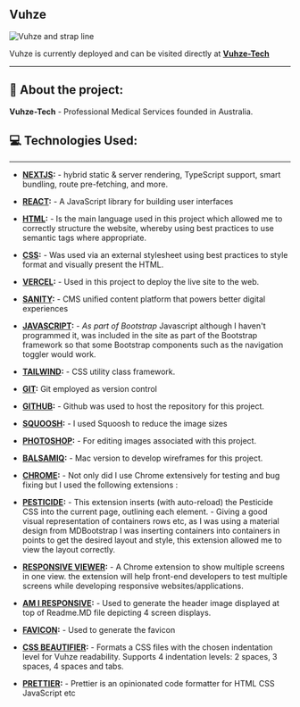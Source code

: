 ## **Vuhze**

![Vuhze and strap line ](public/images/)

Vuhze is currently deployed and can be visited directly at **[Vuhze-Tech ](https://vuhze.com/)**

---

## 📓 **About the project:**

**Vuhze-Tech** - Professional Medical Services founded in Australia.

## 💻️ **Technologies Used:**

---

- **[NEXTJS](https://nextjs.org/):** -
  hybrid static & server rendering, TypeScript support, smart bundling, route pre-fetching, and more.
- **[REACT](https://reactjs.org/docs/create-a-new-react-app.html):** -
  A JavaScript library for building user interfaces

- **[HTML](https://developer.mozilla.org/en-US/docs/Web/HTML):** -
  Is the main language used in this project which allowed me to correctly structure the website, whereby using best practices to use semantic tags where appropriate.

- **[CSS](https://developer.mozilla.org/en-US/docs/Web/CSS):** - Was used via an external stylesheet using best practices to style format and visually present the HTML.

- **[VERCEL](https://www.vercel.com/):** - Used in this project to deploy the live site to the web.

- **[SANITY]():** - CMS unified content platform that powers better digital experiences

- **[JAVASCRIPT](https://developer.mozilla.org/en-US/docs/Web/JavaScript):** - _As part of Bootstrap_ Javascript although I haven't programmed it, was included in the site as part of the Bootstrap framework so that some Bootstrap components such as the navigation toggler would work.

- **[TAILWIND](https://tailwind.com/):** - CSS utility class framework.

- **[GIT](https://git-scm.com/):** Git employed as version control

- **[GITHUB](https://github.com/):** - Github was used to host the repository for this project.

- **[SQUOOSH](https://squoosh.app/):** - I used Squoosh to reduce the image sizes

- **[PHOTOSHOP](https://www.adobe.com/uk/products/photoshop.html):** - For editing images associated with this project.

- **[BALSAMIQ](https://balsamiq.com/):** - Mac version to develop wireframes for this project.

- **[CHROME](https://www.google.com/intl/en_uk/chrome/):** - Not only did I use Chrome extensively for testing and bug fixing but I used the following extensions :

- **[PESTICIDE](https://www.google.com):** - This extension inserts (with auto-reload) the Pesticide CSS into the current page, outlining each element. - Giving a good visual representation of containers rows etc, as I was using a material design from MDBootstrap I was inserting containers into containers in points to get the desired layout and style, this extension allowed me to view the layout correctly.

- **[RESPONSIVE VIEWER](https://chrome.google.com/webstore/detail/responsive-viewer/inmopeiepgfljkpkidclfgbgbmfcennb):** - A Chrome extension to show multiple screens in one view. the extension will help front-end developers to test multiple screens while developing responsive websites/applications.

- **[AM I RESPONSIVE](http://ami.responsivedesign.is/):** - Used to generate the header image displayed at top of Readme.MD file depicting 4 screen displays.

- **[FAVICON](https://favicon.io/):** - Used to generate the favicon

- **[CSS BEAUTIFIER](https://www.freeformatter.com/css-beautifier.html):** - Formats a CSS files with the chosen indentation level for Vuhze readability. Supports 4 indentation levels: 2 spaces, 3 spaces, 4 spaces and tabs.

- **[PRETTIER](https://prettier.io/):** - Prettier is an opinionated code formatter for HTML CSS JavaScript etc
